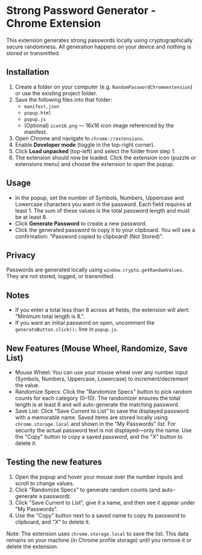 # Strong Password Generator - Chrome Extension

This extension generates strong passwords locally using cryptographically secure randomness. All generation happens on your device and nothing is stored or transmitted.

## Installation

1. Create a folder on your computer (e.g. `RandomPasswordChromeextension`) or use the existing project folder.
2. Save the following files into that folder:
   - `manifest.json`
   - `popup.html`
   - `popup.js`
   - (Optional) `icon16.png` — 16x16 icon image referenced by the manifest.
3. Open Chrome and navigate to `chrome://extensions`.
4. Enable **Developer mode** (toggle in the top-right corner).
5. Click **Load unpacked** (top-left) and select the folder from step 1.
6. The extension should now be loaded. Click the extension icon (puzzle or extensions menu) and choose the extension to open the popup.

## Usage

- In the popup, set the number of Symbols, Numbers, Uppercase and Lowercase characters you want in the password. Each field requires at least 1. The sum of these values is the total password length and must be at least 8.
- Click **Generate Password** to create a new password.
- Click the generated password to copy it to your clipboard. You will see a confirmation: "Password copied to clipboard! (Not Stored)".

## Privacy

Passwords are generated locally using `window.crypto.getRandomValues`. They are not stored, logged, or transmitted.

## Notes

- If you enter a total less than 8 across all fields, the extension will alert: "Minimum total length is 8.".
- If you want an initial password on open, uncomment the `generateButton.click();` line in `popup.js`.

## New Features (Mouse Wheel, Randomize, Save List)

- Mouse Wheel: You can use your mouse wheel over any number input (Symbols, Numbers, Uppercase, Lowercase) to increment/decrement the value.
- Randomize Specs: Click the "Randomize Specs" button to pick random counts for each category (0–10). The randomizer ensures the total length is at least 8 and will auto-generate the matching password.
- Save List: Click "Save Current to List" to save the displayed password with a memorable name. Saved items are stored locally using `chrome.storage.local` and shown in the "My Passwords" list. For security the actual password text is not displayed—only the name. Use the "Copy" button to copy a saved password, and the "X" button to delete it.

## Testing the new features

1. Open the popup and hover your mouse over the number inputs and scroll to change values.
2. Click "Randomize Specs" to generate random counts (and auto-generate a password).
3. Click "Save Current to List", give it a name, and then see it appear under "My Passwords".
4. Use the "Copy" button next to a saved name to copy its password to clipboard, and "X" to delete it.

Note: The extension uses `chrome.storage.local` to save the list. This data remains on your machine (in Chrome profile storage) until you remove it or delete the extension.